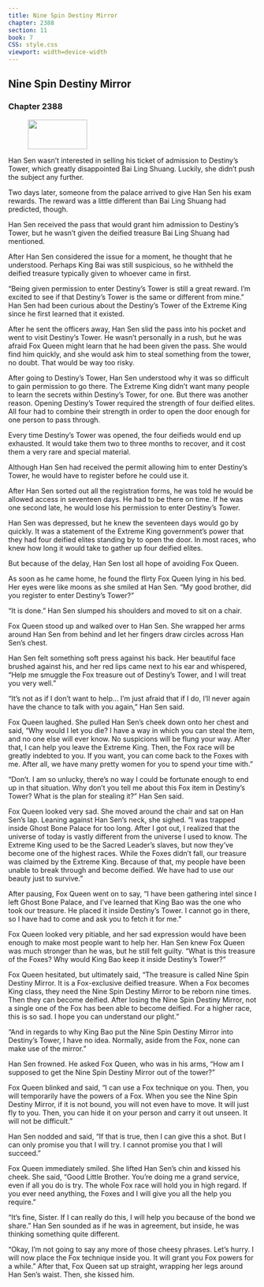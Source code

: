 ```yaml
---
title: Nine Spin Destiny Mirror
chapter: 2388
section: 11
book: 7
CSS: style.css
viewport: width=device-width
---
```


## Nine Spin Destiny Mirror

### Chapter 2388

<figure>
	<img src="../Images/gem.gif" alt="" id="gem" width="120" height="60" />
</figure>

Han Sen wasn’t interested in selling his ticket of admission to Destiny’s Tower, which greatly disappointed Bai Ling Shuang. Luckily, she didn’t push the subject any further.

Two days later, someone from the palace arrived to give Han Sen his exam rewards. The reward was a little different than Bai Ling Shuang had predicted, though.

Han Sen received the pass that would grant him admission to Destiny’s Tower, but he wasn’t given the deified treasure Bai Ling Shuang had mentioned.

After Han Sen considered the issue for a moment, he thought that he understood. Perhaps King Bai was still suspicious, so he withheld the deified treasure typically given to whoever came in first.

“Being given permission to enter Destiny’s Tower is still a great reward. I’m excited to see if that Destiny’s Tower is the same or different from mine.” Han Sen had been curious about the Destiny’s Tower of the Extreme King since he first learned that it existed.

After he sent the officers away, Han Sen slid the pass into his pocket and went to visit Destiny’s Tower. He wasn’t personally in a rush, but he was afraid Fox Queen might learn that he had been given the pass. She would find him quickly, and she would ask him to steal something from the tower, no doubt. That would be way too risky.

After going to Destiny’s Tower, Han Sen understood why it was so difficult to gain permission to go there. The Extreme King didn’t want many people to learn the secrets within Destiny’s Tower, for one. But there was another reason. Opening Destiny’s Tower required the strength of four deified elites. All four had to combine their strength in order to open the door enough for one person to pass through.

Every time Destiny’s Tower was opened, the four deifieds would end up exhausted. It would take them two to three months to recover, and it cost them a very rare and special material.

Although Han Sen had received the permit allowing him to enter Destiny’s Tower, he would have to register before he could use it.

After Han Sen sorted out all the registration forms, he was told he would be allowed access in seventeen days. He had to be there on time. If he was one second late, he would lose his permission to enter Destiny’s Tower.

Han Sen was depressed, but he knew the seventeen days would go by quickly. It was a statement of the Extreme King government’s power that they had four deified elites standing by to open the door. In most races, who knew how long it would take to gather up four deified elites.

But because of the delay, Han Sen lost all hope of avoiding Fox Queen.

As soon as he came home, he found the flirty Fox Queen lying in his bed. Her eyes were like moons as she smiled at Han Sen. “My good brother, did you register to enter Destiny’s Tower?”

“It is done.” Han Sen slumped his shoulders and moved to sit on a chair.

Fox Queen stood up and walked over to Han Sen. She wrapped her arms around Han Sen from behind and let her fingers draw circles across Han Sen’s chest.

Han Sen felt something soft press against his back. Her beautiful face brushed against his, and her red lips came next to his ear and whispered, “Help me smuggle the Fox treasure out of Destiny’s Tower, and I will treat you very well.”

“It’s not as if I don’t want to help… I’m just afraid that if I do, I’ll never again have the chance to talk with you again,” Han Sen said.

Fox Queen laughed. She pulled Han Sen’s cheek down onto her chest and said, “Why would I let you die? I have a way in which you can steal the item, and no one else will ever know. No suspicions will be flung your way. After that, I can help you leave the Extreme King. Then, the Fox race will be greatly indebted to you. If you want, you can come back to the Foxes with me. After all, we have many pretty women for you to spend your time with.”

“Don’t. I am so unlucky, there’s no way I could be fortunate enough to end up in that situation. Why don’t you tell me about this Fox item in Destiny’s Tower? What is the plan for stealing it?” Han Sen said.

Fox Queen looked very sad. She moved around the chair and sat on Han Sen’s lap. Leaning against Han Sen’s neck, she sighed. “I was trapped inside Ghost Bone Palace for too long. After I got out, I realized that the universe of today is vastly different from the universe I used to know. The Extreme King used to be the Sacred Leader’s slaves, but now they’ve become one of the highest races. While the Foxes didn’t fall, our treasure was claimed by the Extreme King. Because of that, my people have been unable to break through and become deified. We have had to use our beauty just to survive.”

After pausing, Fox Queen went on to say, “I have been gathering intel since I left Ghost Bone Palace, and I’ve learned that King Bao was the one who took our treasure. He placed it inside Destiny’s Tower. I cannot go in there, so I have had to come and ask you to fetch it for me.”

Fox Queen looked very pitiable, and her sad expression would have been enough to make most people want to help her. Han Sen knew Fox Queen was much stronger than he was, but he still felt guilty. “What is this treasure of the Foxes? Why would King Bao keep it inside Destiny’s Tower?”

Fox Queen hesitated, but ultimately said, “The treasure is called Nine Spin Destiny Mirror. It is a Fox-exclusive deified treasure. When a Fox becomes King class, they need the Nine Spin Destiny Mirror to be reborn nine times. Then they can become deified. After losing the Nine Spin Destiny Mirror, not a single one of the Fox has been able to become deified. For a higher race, this is so sad. I hope you can understand our plight.”

“And in regards to why King Bao put the Nine Spin Destiny Mirror into Destiny’s Tower, I have no idea. Normally, aside from the Fox, none can make use of the mirror.”

Han Sen frowned. He asked Fox Queen, who was in his arms, “How am I supposed to get the Nine Spin Destiny Mirror out of the tower?”

Fox Queen blinked and said, “I can use a Fox technique on you. Then, you will temporarily have the powers of a Fox. When you see the Nine Spin Destiny Mirror, if it is not bound, you will not even have to move. It will just fly to you. Then, you can hide it on your person and carry it out unseen. It will not be difficult.”

Han Sen nodded and said, “If that is true, then I can give this a shot. But I can only promise you that I will try. I cannot promise you that I will succeed.”

Fox Queen immediately smiled. She lifted Han Sen’s chin and kissed his cheek. She said, “Good Little Brother. You’re doing me a grand service, even if all you do is try. The whole Fox race will hold you in high regard. If you ever need anything, the Foxes and I will give you all the help you require.”

“It’s fine, Sister. If I can really do this, I will help you because of the bond we share.” Han Sen sounded as if he was in agreement, but inside, he was thinking something quite different.

“Okay, I’m not going to say any more of those cheesy phrases. Let’s hurry. I will now place the Fox technique inside you. It will grant you Fox powers for a while.” After that, Fox Queen sat up straight, wrapping her legs around Han Sen’s waist. Then, she kissed him.